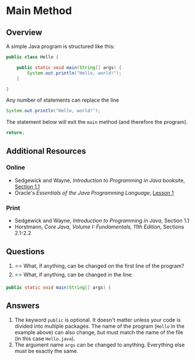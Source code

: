 # Main Method
## Overview
A simple Java program is structured like this:
```java
public class Hello {

    public static void main(String[] args) {
        System.out.println("Hello, world!");
    }

}
```
Any number of statements can replace the line
```java
System.out.println("Hello, world!");
```

The statement below will exit the `main` method (and therefore the program).
```java
return;
```
## Additional Resources
### Online
- Sedgewick and Wayne, *Introduction to Programming in Java* booksite, [Section 1.1](https://introcs.cs.princeton.edu/java/11hello/)
- Oracle's *Essentials of the Java Programming Language*, [Lesson 1](https://www.oracle.com/technetwork/java/compile-136656.html)
### Print
- Sedgewick and Wayne, *Introduction to Programming in Java*, Section 1.1
- Horstmann, *Core Java, Volume I: Fundamentals, 11th Edition*, Sections 2.1-2.2
## Questions
1. :star::star: What, if anything, can be changed on the first line of the program?
1. :star::star: What, if anything, can be changed in the line:
```java
public static void main(String[] args) {
```
## Answers
1. The keyword `public` is optional. It doesn't matter unless your code is divided into multiple packages. The name of the program (`Hello` in the example above) can also change, but must match the name of the file (in this case `Hello.java`).
1. The argument name `args` can be changed to anything. Everything else must be exactly the same.
